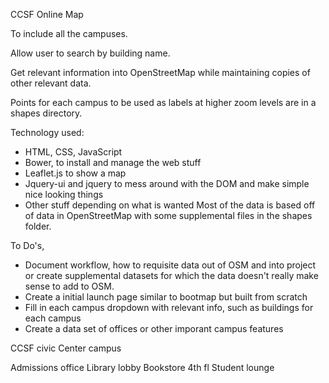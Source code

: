CCSF Online Map

To include all the campuses.

Allow user to search by building name.

Get relevant information into OpenStreetMap while maintaining copies of other
relevant data.

Points for each campus to be used as labels at higher zoom levels are in a
shapes directory.



Technology used:
- HTML, CSS, JavaScript
- Bower, to install and manage the web stuff
- Leaflet.js to show a map
- Jquery-ui and jquery to mess around with the DOM and make simple nice looking
  things
- Other stuff depending on what is wanted
  Most of the data is based off of data in OpenStreetMap with some supplemental files in the shapes folder.

  

To Do's,
- Document workflow, how to requisite data out of OSM and into project or create
  supplemental datasets for which the data doesn't really make sense to add to
  OSM.
- Create a initial launch page similar to bootmap but built from scratch
- Fill in each campus dropdown with relevant info, such as buildings for each
  campus
- Create a data set of offices or other imporant campus features



CCSF civic Center campus

Admissions office
Library lobby
Bookstore 4th fl
Student lounge
